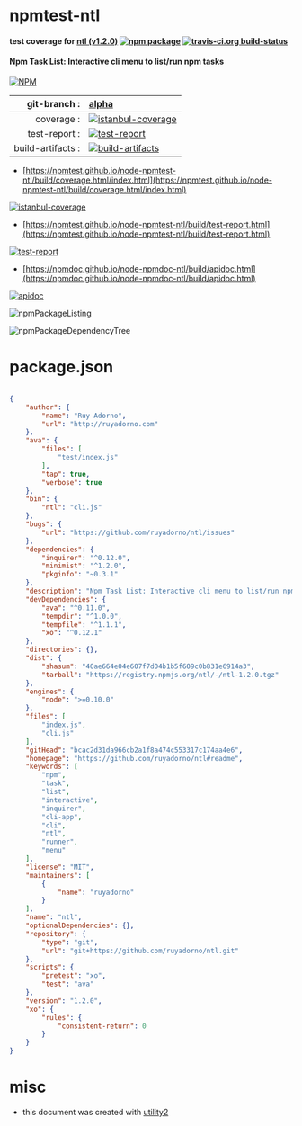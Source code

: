 # npmtest-ntl

#### test coverage for  [ntl (v1.2.0)](https://github.com/ruyadorno/ntl#readme)  [![npm package](https://img.shields.io/npm/v/npmtest-ntl.svg?style=flat-square)](https://www.npmjs.org/package/npmtest-ntl) [![travis-ci.org build-status](https://api.travis-ci.org/npmtest/node-npmtest-ntl.svg)](https://travis-ci.org/npmtest/node-npmtest-ntl)

#### Npm Task List: Interactive cli menu to list/run npm tasks

[![NPM](https://nodei.co/npm/ntl.png?downloads=true&downloadRank=true&stars=true)](https://www.npmjs.com/package/ntl)

| git-branch : | [alpha](https://github.com/npmtest/node-npmtest-ntl/tree/alpha)|
|--:|:--|
| coverage : | [![istanbul-coverage](https://npmtest.github.io/node-npmtest-ntl/build/coverage.badge.svg)](https://npmtest.github.io/node-npmtest-ntl/build/coverage.html/index.html)|
| test-report : | [![test-report](https://npmtest.github.io/node-npmtest-ntl/build/test-report.badge.svg)](https://npmtest.github.io/node-npmtest-ntl/build/test-report.html)|
| build-artifacts : | [![build-artifacts](https://npmtest.github.io/node-npmtest-ntl/glyphicons_144_folder_open.png)](https://github.com/npmtest/node-npmtest-ntl/tree/gh-pages/build)|

- [https://npmtest.github.io/node-npmtest-ntl/build/coverage.html/index.html](https://npmtest.github.io/node-npmtest-ntl/build/coverage.html/index.html)

[![istanbul-coverage](https://npmtest.github.io/node-npmtest-ntl/build/screenCapture.buildCi.browser.%252Ftmp%252Fbuild%252Fcoverage.lib.html.png)](https://npmtest.github.io/node-npmtest-ntl/build/coverage.html/index.html)

- [https://npmtest.github.io/node-npmtest-ntl/build/test-report.html](https://npmtest.github.io/node-npmtest-ntl/build/test-report.html)

[![test-report](https://npmtest.github.io/node-npmtest-ntl/build/screenCapture.buildCi.browser.%252Ftmp%252Fbuild%252Ftest-report.html.png)](https://npmtest.github.io/node-npmtest-ntl/build/test-report.html)

- [https://npmdoc.github.io/node-npmdoc-ntl/build/apidoc.html](https://npmdoc.github.io/node-npmdoc-ntl/build/apidoc.html)

[![apidoc](https://npmdoc.github.io/node-npmdoc-ntl/build/screenCapture.buildCi.browser.%252Ftmp%252Fbuild%252Fapidoc.html.png)](https://npmdoc.github.io/node-npmdoc-ntl/build/apidoc.html)

![npmPackageListing](https://npmtest.github.io/node-npmtest-ntl/build/screenCapture.npmPackageListing.svg)

![npmPackageDependencyTree](https://npmtest.github.io/node-npmtest-ntl/build/screenCapture.npmPackageDependencyTree.svg)



# package.json

```json

{
    "author": {
        "name": "Ruy Adorno",
        "url": "http://ruyadorno.com"
    },
    "ava": {
        "files": [
            "test/index.js"
        ],
        "tap": true,
        "verbose": true
    },
    "bin": {
        "ntl": "cli.js"
    },
    "bugs": {
        "url": "https://github.com/ruyadorno/ntl/issues"
    },
    "dependencies": {
        "inquirer": "^0.12.0",
        "minimist": "^1.2.0",
        "pkginfo": "~0.3.1"
    },
    "description": "Npm Task List: Interactive cli menu to list/run npm tasks",
    "devDependencies": {
        "ava": "^0.11.0",
        "tempdir": "^1.0.0",
        "tempfile": "^1.1.1",
        "xo": "^0.12.1"
    },
    "directories": {},
    "dist": {
        "shasum": "40ae664e04e607f7d04b1b5f609c0b831e6914a3",
        "tarball": "https://registry.npmjs.org/ntl/-/ntl-1.2.0.tgz"
    },
    "engines": {
        "node": ">=0.10.0"
    },
    "files": [
        "index.js",
        "cli.js"
    ],
    "gitHead": "bcac2d31da966cb2a1f8a474c553317c174aa4e6",
    "homepage": "https://github.com/ruyadorno/ntl#readme",
    "keywords": [
        "npm",
        "task",
        "list",
        "interactive",
        "inquirer",
        "cli-app",
        "cli",
        "ntl",
        "runner",
        "menu"
    ],
    "license": "MIT",
    "maintainers": [
        {
            "name": "ruyadorno"
        }
    ],
    "name": "ntl",
    "optionalDependencies": {},
    "repository": {
        "type": "git",
        "url": "git+https://github.com/ruyadorno/ntl.git"
    },
    "scripts": {
        "pretest": "xo",
        "test": "ava"
    },
    "version": "1.2.0",
    "xo": {
        "rules": {
            "consistent-return": 0
        }
    }
}
```



# misc
- this document was created with [utility2](https://github.com/kaizhu256/node-utility2)
